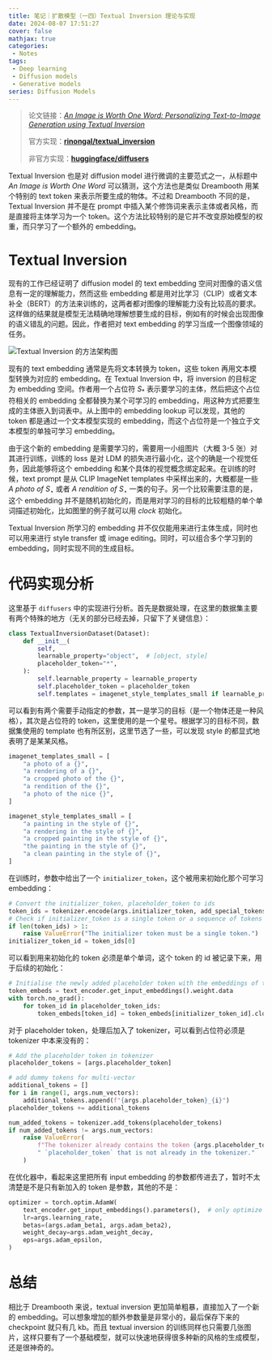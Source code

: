 ```yaml
---
title: 笔记｜扩散模型（一四）Textual Inversion 理论与实现
date: 2024-08-07 17:51:27
cover: false
mathjax: true
categories:
 - Notes
tags:
 - Deep learning
 - Diffusion models
 - Generative models
series: Diffusion Models
---
```


> 论文链接：*[An Image is Worth One Word: Personalizing Text-to-Image Generation using Textual Inversion](https://arxiv.org/abs/2208.01618)*
>
> 官方实现：**[rinongal/textual_inversion](https://github.com/rinongal/textual_inversion)**
>
> 非官方实现：**[huggingface/diffusers](https://github.com/huggingface/diffusers/blob/main/examples/textual_inversion/textual_inversion.py)**

Textual Inversion 也是对 diffusion model 进行微调的主要范式之一，从标题中 *An Image is Worth One Word* 可以猜测，这个方法也是类似 Dreambooth 用某个特别的 text token 来表示所要生成的物体。不过和 Dreambooth 不同的是，Textual Inversion 并不是在 prompt 中插入某个修饰词来表示主体或者风格，而是直接将主体学习为一个 token。这个方法比较特别的是它并不改变原始模型的权重，而只学习了一个额外的 embedding。

# Textual Inversion

现有的工作已经证明了 diffusion model 的 text embedding 空间对图像的语义信息有一定的理解能力，然而这些 embedding 都是用对比学习（CLIP）或者文本补全（BERT）的方法来训练的，这两者都对图像的理解能力没有比较高的要求。这样做的结果就是模型无法精确地理解想要生成的目标，例如有的时候会出现图像的语义错乱的问题。因此，作者把对 text embedding 的学习当成一个图像领域的任务。

![Textual Inversion 的方法架构图](https://files.hoshinorubii.icu/blog/2024/08/08/textual-inversion-framework.jpg)

现有的 text embedding 通常是先将文本转换为 token，这些 token 再用文本模型转换为对应的 embedding。在 Textual Inversion 中，将 inversion 的目标定为 embedding 空间。作者用一个占位符 $S_*$ 表示要学习的主体，然后把这个占位符相关的 embedding 全都替换为某个可学习的 embedding，用这种方式把要生成的主体嵌入到词表中。从上图中的 embedding lookup 可以发现，其他的 token 都是通过一个文本模型实现的 embedding，而这个占位符是一个独立于文本模型的单独可学习 embedding。

由于这个新的 embedding 是需要学习的，需要用一小组图片（大概 3-5 张）对其进行训练，训练的 loss 是对 LDM 的损失进行最小化，这个的确是一个视觉任务，因此能够将这个 embedding 和某个具体的视觉概念绑定起来。在训练的时候，text prompt 是从 CLIP ImageNet templates 中采样出来的，大概都是一些 *A photo of* $S_\star$ 或者 *A rendition of* $S_\star$  一类的句子。另一个比较需要注意的是，这个 embedding 并不是随机初始化的，而是用对学习的目标的比较粗糙的单个单词描述初始化，比如图里的例子就可以用 *clock* 初始化。

Textual Inversion 所学习的 embedding 并不仅仅能用来进行主体生成，同时也可以用来进行 style transfer 或 image editing。同时，可以组合多个学习到的 embedding，同时实现不同的生成目标。

# 代码实现分析

这里基于 `diffusers` 中的实现进行分析。首先是数据处理，在这里的数据集主要有两个特殊的地方（无关的部分已经去掉，只留下了关键信息）：

```python
class TextualInversionDataset(Dataset):
    def __init__(
        self,
        learnable_property="object",  # [object, style]
        placeholder_token="*",
    ):
        self.learnable_property = learnable_property
        self.placeholder_token = placeholder_token
        self.templates = imagenet_style_templates_small if learnable_property == "style" else imagenet_templates_small
```

可以看到有两个需要手动指定的参数，其一是学习的目标（是一个物体还是一种风格），其次是占位符的 token，这里使用的是一个星号。根据学习的目标不同，数据集使用的 template 也有所区别，这里节选了一些，可以发现 style 的都显式地表明了是某某风格。

```python
imagenet_templates_small = [
    "a photo of a {}",
    "a rendering of a {}",
    "a cropped photo of the {}",
    "a rendition of the {}",
    "a photo of the nice {}",
]

imagenet_style_templates_small = [
    "a painting in the style of {}",
    "a rendering in the style of {}",
    "a cropped painting in the style of {}",
    "the painting in the style of {}",
    "a clean painting in the style of {}",
]
```

在训练时，参数中给出了一个 `initializer_token`，这个被用来初始化那个可学习 embedding：

```python
# Convert the initializer_token, placeholder_token to ids
token_ids = tokenizer.encode(args.initializer_token, add_special_tokens=False)
# Check if initializer_token is a single token or a sequence of tokens
if len(token_ids) > 1:
    raise ValueError("The initializer token must be a single token.")
initializer_token_id = token_ids[0]
```

可以看到用来初始化的 token 必须是单个单词，这个 token 的 id 被记录下来，用于后续的初始化：

```python
# Initialise the newly added placeholder token with the embeddings of the initializer token
token_embeds = text_encoder.get_input_embeddings().weight.data
with torch.no_grad():
    for token_id in placeholder_token_ids:
        token_embeds[token_id] = token_embeds[initializer_token_id].clone()
```

对于 placeholder token，处理后加入了 tokenizer，可以看到占位符必须是 tokenizer 中本来没有的：

```python
# Add the placeholder token in tokenizer
placeholder_tokens = [args.placeholder_token]

# add dummy tokens for multi-vector
additional_tokens = []
for i in range(1, args.num_vectors):
    additional_tokens.append(f"{args.placeholder_token}_{i}")
placeholder_tokens += additional_tokens

num_added_tokens = tokenizer.add_tokens(placeholder_tokens)
if num_added_tokens != args.num_vectors:
    raise ValueError(
        f"The tokenizer already contains the token {args.placeholder_token}. Please pass a different"
        " `placeholder_token` that is not already in the tokenizer."
    )
```

在优化器中，看起来这里把所有 input embedding 的参数都传进去了，暂时不太清楚是不是只有新加入的 token 是参数，其他的不是：

```python
optimizer = torch.optim.AdamW(
    text_encoder.get_input_embeddings().parameters(),  # only optimize the embeddings
    lr=args.learning_rate,
    betas=(args.adam_beta1, args.adam_beta2),
    weight_decay=args.adam_weight_decay,
    eps=args.adam_epsilon,
)
```

# 总结

相比于 Dreambooth 来说，textual inversion 更加简单粗暴，直接加入了一个新的 embedding。可以想象增加的额外参数量是非常小的，最后保存下来的 checkpoint 就只有几 kb。而且 textual inversion 的训练同样也只需要几张图片，这样只要有了一个基础模型，就可以快速地获得很多种新的风格的生成模型，还是很神奇的。